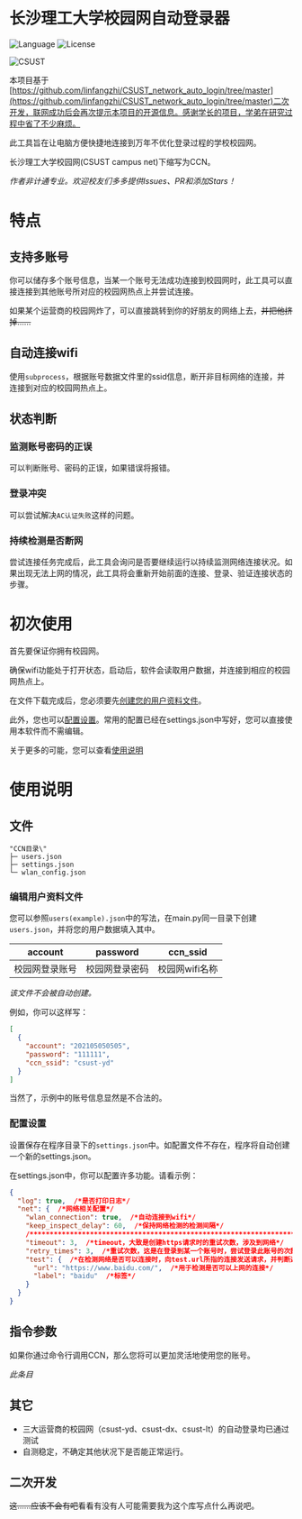 # 长沙理工大学校园网自动登录器
![Language](https://img.shields.io/github/languages/top/jensentsts/csust-campus-net) ![License](https://img.shields.io/github/license/jensentsts/csust-campus-net) 

![CSUST](https://bkimg.cdn.bcebos.com/pic/d8f9d72a6059252df4af0a753b9b033b5bb5b902?x-bce-process=image/resize,m_lfit,w_536,limit_1/quality,Q_70)

本项目基于[https://github.com/linfangzhi/CSUST_network_auto_login/tree/master](https://github.com/linfangzhi/CSUST_network_auto_login/tree/master)二次开发，联网成功后会再次提示本项目的开源信息。感谢学长的项目，学弟在研究过程中省了不少麻烦。

此工具旨在让电脑方便快捷地连接到万年不优化登录过程的学校校园网。

长沙理工大学校园网(CSUST campus net)下缩写为CCN。

*作者非计通专业。欢迎校友们多多提供Issues、PR和添加Stars！*

# 特点

## 支持多账号

你可以储存多个账号信息，当某一个账号无法成功连接到校园网时，此工具可以直接连接到其他账号所对应的校园网热点上并尝试连接。

如果某个运营商的校园网炸了，可以直接跳转到你的好朋友的网络上去，~~并把他挤掉……~~

## 自动连接wifi

使用`subprocess`，根据账号数据文件里的ssid信息，断开非目标网络的连接，并连接到对应的校园网热点上。

## 状态判断

### 监测账号密码的正误

可以判断账号、密码的正误，如果错误将报错。

### 登录冲突

可以尝试解决`AC认证失败`这样的问题。

### 持续检测是否断网

尝试连接任务完成后，此工具会询问是否要继续运行以持续监测网络连接状况。如果出现无法上网的情况，此工具将会重新开始前面的连接、登录、验证连接状态的步骤。

# 初次使用

首先要保证你拥有校园网。

确保wifi功能处于打开状态，启动后，软件会读取用户数据，并连接到相应的校园网热点上。

在文件下载完成后，您必须要先[创建您的用户资料文件](#编辑用户资料文件)。

此外，您也可以[配置设置](#配置设置)。常用的配置已经在settings.json中写好，您可以直接使用本软件而不需编辑。

关于更多的可能，您可以查看[使用说明](#使用说明)

# 使用说明

## 文件

```
"CCN目录\"
├─ users.json
├─ settings.json
└─ wlan_config.json
```

### 编辑用户资料文件

您可以参照`users(example).json`中的写法，在main.py同一目录下创建`users.json`，并将您的用户数据填入其中。

| account | password | ccn_ssid  |
|---------|----------|-----------|
| 校园网登录账号 | 校园网登录密码  | 校园网wifi名称 |

*该文件不会被自动创建。*

例如，你可以这样写：

```json
[
  {
    "account": "202105050505",
    "password": "111111",
    "ccn_ssid": "csust-yd"
  }
]
```

当然了，示例中的账号信息显然是不合法的。

### 配置设置

设置保存在程序目录下的`settings.json`中。如配置文件不存在，程序将自动创建一个新的settings.json。

在settings.json中，你可以配置许多功能。请看示例：

```json
{
  "log": true,  /*是否打印日志*/
  "net": {  /*网络相关配置*/
    "wlan_connection": true,  /*自动连接到wifi*/
    "keep_inspect_delay": 60,  /*保持网络检测的检测间隔*/
    /*******************************************************************************/
    "timeout": 3,  /*timeout，大致是创建https请求时的重试次数，涉及到网络*/
    "retry_times": 3,  /*重试次数，这是在登录到某一个账号时，尝试登录此账号的次数，与网络无直接关系*/
    "test": {  /*在检测网络是否可以连接时，向test.url所指的连接发送请求，并判断返回信息中是否包含了test.label*/
      "url": "https://www.baidu.com/",  /*用于检测是否可以上网的连接*/
      "label": "baidu"  /*标签*/
    }
  }
}
```
## 指令参数

如果你通过命令行调用CCN，那么您将可以更加灵活地使用您的账号。

*此条目*

## 其它

- 三大运营商的校园网（csust-yd、csust-dx、csust-lt）的自动登录均已通过测试
- 自测稳定，不确定其他状况下是否能正常运行。

## 

## 二次开发

~~这……应该不会有吧~~看看有没有人可能需要我为这个库写点什么再说吧。

